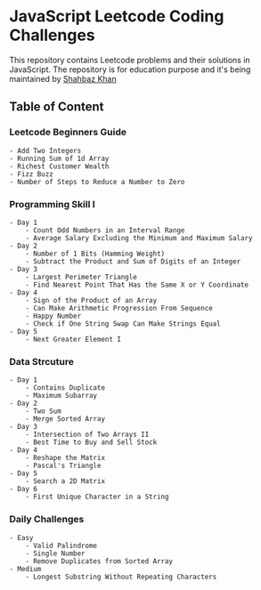 # JavaScript Leetcode Coding Challenges

This repository contains Leetcode problems and their solutions in JavaScript.
The repository is for education purpose and it's being maintained by [Shahbaz Khan](https://www.shahbazkhan.in)

## Table of Content

### Leetcode Beginners Guide
    - Add Two Integers 
    - Running Sum of 1d Array
    - Richest Customer Wealth
    - Fizz Buzz
    - Number of Steps to Reduce a Number to Zero

###  Programming Skill I
    - Day 1
        - Count Odd Numbers in an Interval Range
        - Average Salary Excluding the Minimum and Maximum Salary
    - Day 2
        - Number of 1 Bits (Hamming Weight)
        - Subtract the Product and Sum of Digits of an Integer
    - Day 3
        - Largest Perimeter Triangle
        - Find Nearest Point That Has the Same X or Y Coordinate
    - Day 4
        - Sign of the Product of an Array
        - Can Make Arithmetic Progression From Sequence
        - Happy Number
        - Check if One String Swap Can Make Strings Equal
    - Day 5
        - Next Greater Element I
    
###  Data Strcuture
    - Day 1
        - Contains Duplicate
        - Maximum Subarray
    - Day 2
        - Two Sum
        - Merge Sorted Array
    - Day 3
        - Intersection of Two Arrays II
        - Best Time to Buy and Sell Stock
    - Day 4
        - Reshape the Matrix
        - Pascal's Triangle
    - Day 5
        - Search a 2D Matrix
    - Day 6
        - First Unique Character in a String

### Daily Challenges
    - Easy
        - Valid Palindrome
        - Single Number
        - Remove Duplicates from Sorted Array
    - Medium
        - Longest Substring Without Repeating Characters

